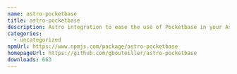 ```yaml
---
name: astro-pocketbase
title: astro-pocketbase
description: Astro integration to ease the use of Pocketbase in your Astro projects
categories:
  - uncategorized
npmUrl: https://www.npmjs.com/package/astro-pocketbase
homepageUrl: https://github.com/gbouteiller/astro-pocketbase
downloads: 663
---
```

